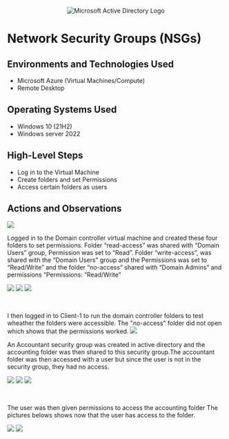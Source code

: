 <p align="center">
<img src="https://i.imgur.com/pU5A58S.png" alt="Microsoft Active Directory Logo"/>
</p>

<h1>Network Security Groups (NSGs)</h1>

<h2>Environments and Technologies Used</h2>

- Microsoft Azure (Virtual Machines/Compute)
- Remote Desktop

<h2>Operating Systems Used </h2>

- Windows 10 (21H2)
- Windows server 2022

<h2>High-Level Steps</h2>

- Log in to the Virtual Machine
- Create folders and set Permissions
- Access certain folders as users


<h2>Actions and Observations</h2>

<p>
<img src=https://i.imgur.com/8Idsgpx.png/>
</p>
Logged in to the Domain controller virtual machine and created these four folders to set permissions. Folder “read-access” was shared with “Domain Users” group, Permission was set to “Read”. Folder “write-access”, was shared with the “Domain Users” group and the Permissions was set to “Read/Write” and the folder “no-access” shared with “Domain Admins” and permissions “Permissions: “Read/Write”

<img src=https://i.imgur.com/45fio4x.png/> <img src=https://i.imgur.com/45fio4x.png/> <img src=https://i.imgur.com/45fio4x.png/>


</p>
<br />

<p>
I then logged in to Client-1 to run the domain controller folders to test wheather the folders were accessible. The "no-access" folder did not open which shows that the permissions worked.
<img src=https://i.imgur.com/C7q7AFb.png/>
</p>
<p>
An Accountant security group was created in active directory and the accounting folder was then shared to this security group.The accountant folder was then accessed with a user but since the user is not in the security group, they had no access.
  
  <img src=https://i.imgur.com/6FeAMr7.png/> <img src=https://i.imgur.com/d3z6YGy.png/> <img src=https://i.imgur.com/8nPNwNQ.png/>
</p>
<br />

<p>
The user was then given permissions to access the accounting folder The pictures belows shows now that the user has access to the folder.
  
  <img src=https://i.imgur.com/4LoGpYD.png/> <img src=https://i.imgur.com/gWZA9HH.png/>
</p>
<br />
